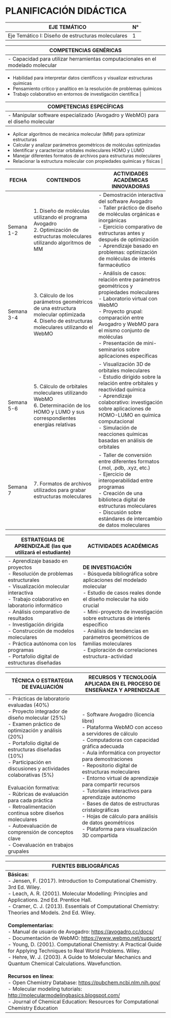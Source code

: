 # PLANIFICACIÓN DIDÁCTICA

| EJE TEMÁTICO | N° |
|-------------|-----|
| Eje Temático I: Diseño de estructuras moleculares | 1 |

| COMPETENCIAS GENÉRICAS |
|------------------------|
| - Capacidad para utilizar herramientas computacionales en el modelado molecular
- Habilidad para interpretar datos científicos y visualizar estructuras químicas
- Pensamiento crítico y analítico en la resolución de problemas químicos
- Trabajo colaborativo en entornos de investigación científica |

| COMPETENCIAS ESPECÍFICAS |
|--------------------------|
| - Manipular software especializado (Avogadro y WebMO) para el diseño molecular
- Aplicar algoritmos de mecánica molecular (MM) para optimizar estructuras
- Calcular y analizar parámetros geométricos de moléculas optimizadas
- Identificar y caracterizar orbitales moleculares HOMO y LUMO
- Manejar diferentes formatos de archivos para estructuras moleculares
- Relacionar la estructura molecular con propiedades químicas y físicas |

| FECHA | CONTENIDOS | ACTIVIDADES ACADÉMICAS INNOVADORAS |
|-------|-----------|-----------------------------------|
| Semana 1-2 | 1. Diseño de moléculas utilizando el programa Avogadro<br>2. Optimización de estructuras moleculares utilizando algoritmos de MM | - Demostración interactiva del software Avogadro<br>- Taller práctico de diseño de moléculas orgánicas e inorgánicas<br>- Ejercicio comparativo de estructuras antes y después de optimización<br>- Aprendizaje basado en problemas: optimización de moléculas de interés farmacéutico |
| Semana 3-4 | 3. Cálculo de los parámetros geométricos de una estructura molecular optimizada<br>4. Diseño de estructuras moleculares utilizando el WebMO | - Análisis de casos: relación entre parámetros geométricos y propiedades moleculares<br>- Laboratorio virtual con WebMO<br>- Proyecto grupal: comparación entre Avogadro y WebMO para el mismo conjunto de moléculas<br>- Presentación de mini-seminarios sobre aplicaciones específicas |
| Semana 5-6 | 5. Cálculo de orbitales moleculares utilizando WebMO<br>6. Determinación de los HOMO y LUMO y sus correspondientes energías relativas | - Visualización 3D de orbitales moleculares<br>- Estudio dirigido sobre la relación entre orbitales y reactividad química<br>- Aprendizaje colaborativo: investigación sobre aplicaciones de HOMO-LUMO en química computacional<br>- Simulación de reacciones químicas basadas en análisis de orbitales |
| Semana 7 | 7. Formatos de archivos utilizados para grabar estructuras moleculares | - Taller de conversión entre diferentes formatos (.mol, .pdb, .xyz, etc.)<br>- Ejercicio de interoperabilidad entre programas<br>- Creación de una biblioteca digital de estructuras moleculares<br>- Discusión sobre estándares de intercambio de datos moleculares |

| ESTRATEGIAS DE APRENDIZAJE (las que utilizará el estudiante) | ACTIVIDADES ACADÉMICAS |
|-----------------------------------------------------------|------------------------|
| - Aprendizaje basado en proyectos<br>- Resolución de problemas estructurales<br>- Visualización molecular interactiva<br>- Trabajo colaborativo en laboratorio informático<br>- Análisis comparativo de resultados<br>- Investigación dirigida<br>- Construcción de modelos moleculares<br>- Práctica autónoma con los programas<br>- Portafolio digital de estructuras diseñadas | **DE INVESTIGACIÓN**<br>- Búsqueda bibliográfica sobre aplicaciones del modelado molecular<br>- Estudio de casos reales donde el diseño molecular ha sido crucial<br>- Mini-proyecto de investigación sobre estructuras de interés específico<br>- Análisis de tendencias en parámetros geométricos de familias moleculares<br>- Exploración de correlaciones estructura-actividad | **DE EXTENSIÓN**<br>- Taller abierto sobre modelado molecular para estudiantes de química<br>- Colaboración con grupos de investigación que requieran modelado<br>- Presentación de modelos moleculares en ferias científicas<br>- Creación de material didáctico para visualización molecular<br>- Vinculación con la industria química/farmacéutica local |

| TÉCNICA O ESTRATEGIA DE EVALUACIÓN | RECURSOS Y TECNOLOGÍA APLICADA EN EL PROCESO DE ENSEÑANZA Y APRENDIZAJE |
|------------------------------------|-------------------------------------------------------------------|
| - Prácticas de laboratorio evaluadas (40%)<br>- Proyecto integrador de diseño molecular (25%)<br>- Examen práctico de optimización y análisis (20%)<br>- Portafolio digital de estructuras diseñadas (10%)<br>- Participación en discusiones y actividades colaborativas (5%)<br><br>Evaluación formativa:<br>- Rúbricas de evaluación para cada práctica<br>- Retroalimentación continua sobre diseños moleculares<br>- Autoevaluación de comprensión de conceptos clave<br>- Coevaluación en trabajos grupales | - Software Avogadro (licencia libre)<br>- Plataforma WebMO con acceso a servidores de cálculo<br>- Computadoras con capacidad gráfica adecuada<br>- Aula informática con proyector para demostraciones<br>- Repositorio digital de estructuras moleculares<br>- Entorno virtual de aprendizaje para compartir recursos<br>- Tutoriales interactivos para aprendizaje autónomo<br>- Bases de datos de estructuras cristalográficas<br>- Hojas de cálculo para análisis de datos geométricos<br>- Plataforma para visualización 3D compartida |

| FUENTES BIBLIOGRÁFICAS |
|------------------------|
| **Básicas:**<br>- Jensen, F. (2017). Introduction to Computational Chemistry. 3rd Ed. Wiley.<br>- Leach, A. R. (2001). Molecular Modelling: Principles and Applications. 2nd Ed. Prentice Hall.<br>- Cramer, C. J. (2013). Essentials of Computational Chemistry: Theories and Models. 2nd Ed. Wiley.<br><br>**Complementarias:**<br>- Manual de usuario de Avogadro: https://avogadro.cc/docs/<br>- Documentación de WebMO: https://www.webmo.net/support/<br>- Young, D. (2001). Computational Chemistry: A Practical Guide for Applying Techniques to Real World Problems. Wiley.<br>- Hehre, W. J. (2003). A Guide to Molecular Mechanics and Quantum Chemical Calculations. Wavefunction.<br><br>**Recursos en línea:**<br>- Open Chemistry Database: https://pubchem.ncbi.nlm.nih.gov/<br>- Molecular modeling tutorials: http://molecularmodelingbasics.blogspot.com/<br>- Journal of Chemical Education: Resources for Computational Chemistry Education |
